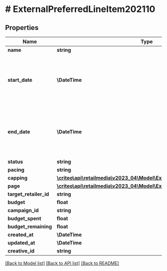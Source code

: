 # # ExternalPreferredLineItem202110

## Properties

Name | Type | Description | Notes
------------ | ------------- | ------------- | -------------
**name** | **string** |  |
**start_date** | **\DateTime** | Represents the Date as a year, month, and day in the format YYYY-MM-DD |
**end_date** | **\DateTime** | Represents the Date as a year, month, and day in the format YYYY-MM-DD |
**status** | **string** |  |
**pacing** | **string** |  |
**capping** | [**\criteo\api\retailmedia\v2023_04\Model\ExternalLineItemCapping202110**](ExternalLineItemCapping202110.md) |  | [optional]
**page** | [**\criteo\api\retailmedia\v2023_04\Model\ExternalLineItemPage202110**](ExternalLineItemPage202110.md) |  |
**target_retailer_id** | **string** |  |
**budget** | **float** |  |
**campaign_id** | **string** |  |
**budget_spent** | **float** |  | [optional]
**budget_remaining** | **float** |  | [optional]
**created_at** | **\DateTime** |  |
**updated_at** | **\DateTime** |  |
**creative_id** | **string** |  | [optional]

[[Back to Model list]](../../README.md#models) [[Back to API list]](../../README.md#endpoints) [[Back to README]](../../README.md)

